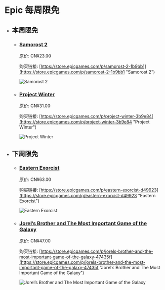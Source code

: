 # Epic 每周限免

- ## 本周限免


  - ### [Samorost 2](https://store.epicgames.com/p/samorost-2-1b9bb1 "Samorost 2")

    原价: CN¥23.00

    购买链接: [https://store.epicgames.com/p/samorost-2-1b9bb1](https://store.epicgames.com/p/samorost-2-1b9bb1 "Samorost 2")

    ![Samorost 2](https://cdn1.epicgames.com/spt-assets/472b13536da144839f184bd67e9a8e25/samorost-2-1hb4u.jpg)


  - ### [Project Winter](https://store.epicgames.com/p/project-winter-3b9e84 "Project Winter")

    原价: CN¥31.00

    购买链接: [https://store.epicgames.com/p/project-winter-3b9e84](https://store.epicgames.com/p/project-winter-3b9e84 "Project Winter")

    ![Project Winter](https://cdn1.epicgames.com/spt-assets/8b114e51c13344978e0b8693dea6bb74/project-winter-phsnu.png)


- ## 下周限免


  - ### [Eastern Exorcist](https://store.epicgames.com/p/eastern-exorcist-d49923 "Eastern Exorcist")

    原价: CN¥63.00

    购买链接: [https://store.epicgames.com/p/eastern-exorcist-d49923](https://store.epicgames.com/p/eastern-exorcist-d49923 "Eastern Exorcist")

    ![Eastern Exorcist](https://cdn1.epicgames.com/spt-assets/aa3726b6b8a14b148b58992e8d2700b1/eastern-exorcist-k4a82.png)


  - ### [Jorel’s Brother and The Most Important Game of the Galaxy](https://store.epicgames.com/p/jorels-brother-and-the-most-important-game-of-the-galaxy-47435f "Jorel’s Brother and The Most Important Game of the Galaxy")

    原价: CN¥47.00

    购买链接: [https://store.epicgames.com/p/jorels-brother-and-the-most-important-game-of-the-galaxy-47435f](https://store.epicgames.com/p/jorels-brother-and-the-most-important-game-of-the-galaxy-47435f "Jorel’s Brother and The Most Important Game of the Galaxy")

    ![Jorel’s Brother and The Most Important Game of the Galaxy](https://cdn1.epicgames.com/spt-assets/6d5a003f768f4957b4ed48b373f86b32/jorels-brother-and-the-most-important-game-of-the-galaxy-liq5n.png)

